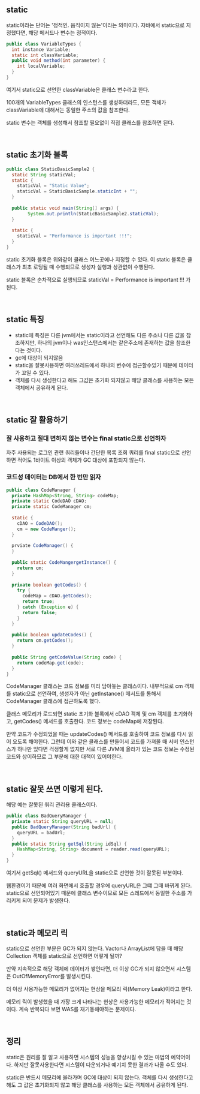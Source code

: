## static

static이라는 단어는 '정적인. 움직이지 않는'이라는 의미이다. 자바에서 static으로 지정했다면, 해당 메서드나 변수는 정적이다.

```java
public class VariableTypes {
  int instance Variable;
  static int classVariable;
  public void method(int parameter) {
    int localVariable;
  }
}
```
여기서 static으로 선언한 classVariable은 클래스 변수라고 한다.

100개의 VariableTypes 클래스의 인스턴스를 생성하더라도, 모든 객체가 classVariable에 대해서는 동일한 주소의 값을 참조한다.

static 변수는 객체를 생성해서 참조할 필요없이 직접 클래스를 참조하면 된다.

<br>

## static 초기화 블록

```java
public class StaticBasicSample2 {
  static String staticVal;
  static {
    staticVal = "Static Value";
    staticVal = StaticBasicSample.staticInt + "";
  }
  
  public static void main(String[] args) {
        System.out.println(StaticBasicSample2.staticVal);
  }
  
  static {
    staticVal = "Performance is important !!!";
  }
}
```

static 초기화 블록은 위와같이 클래스 어느곳에나 지정할 수 있다. 이 static 블록은 클래스가 최초 로딩될 때 수행되므로 생성자 실행과 상관없이 수행된다.

static 블록은 순차적으로 실행되므로 staticVal = Performance is important !!! 가 된다.


<br>

## static 특징


- static에 특징은 다른 jvm에서는 static이라고 선언해도 다른 주소나 다른 값을 참조하지만, 하나의 jvm이나 was인스턴스에서는 같은주소에 존재하는 값을 참조한다는 것이다.
- gc에 대상이 되지않음
- static을 잘못사용하면 여러쓰레드에서 하나의 변수에 접근할수있기 때문에 데이터가 꼬일 수 있다.
- 객체를 다시 생성한다고 해도 그값은 초기화 되지않고 해당 클래스를 사용하는 모든 객체에서 공유하게 된다.

<br>

## static 잘 활용하기

### 잘 사용하고 절대 변하지 않는 변수는 final static으로 선언하자

자주 사용되는 로그인 관련 쿼리들이나 간단한 목록 조회 쿼리를 final static으로 선언하면 적어도 1바이트 이상의 객체가 GC 대상에 포함되지 않는다.

### 코드성 데이터는 DB에서 한 번만 읽자

```java
public class CodeManager {
  private HashMap<String, String> codeMap;
  private static CodeDAO cDAO;
  private static CodeManager cm;
  
  static {
    cDAO = CodeDAO();
    cm = new CodeManger();
  }
  
  prviate CodeManager() {
  }
  
  public static CodeMangergetInstance() {
    return cm;
  }
  
  private boolean getCodes() {
    try {
      codeMap = cDAO.getCodes();
      return true;
    } catch (Exception e) {
      return false;
    }
  }
  
  public boolean updateCodes() {
    return cm.getCodes();
  }
  
  public String getCodeValue(String code) {
    return codeMap.get(code);
  }
}
```

CodeManager 클래스는 코드 정보를 미리 담아놓는 클래스이다. 내부적으로 cm 객체를 static으로 선언하여, 생성자가 아닌 getInstance() 메서드를 통해서 CodeManager 클래스에 접근하도록 했다.

클래스 메모리가 로드되면 static 초기화 블록에서 cDAO 객체 및 cm 객체를 초기화하고, getCodes() 메서드를 호출한다.  코드 정보는 codeMap에 저장된다.

만약 코드가 수정되었을 때는 updateCodes() 메서드를 호출하여 코드 정보를 다시 읽어 오도록 해야한다. 그런데 이와 같은 클래스를 만들어서 코드를 가져올 때 서버 인스턴스가 하나만 있다면 걱정할게 없지만 
서로 다른 JVM에 올라가 있는 코드 정보는 수정된 코드와 상이하므로 그 부분에 대한 대책이 있어야한다.

<br>

## static 잘못 쓰면 이렇게 된다.

해당 예는 잘못된 쿼리 관리용 클래스이다.

```java
public class BadQueryManager {
  private static String queryURL = null;
  public BadQueryManager(String badUrl) {
    queryURL = badUrl;
  }
  public static String getSql(String idSql) {
    HashMap<String, String> document = reader.read(queryURL);
  }
}
```

여기서 getSql() 메서드와 queryURL을 static으로 선언한 것이 잘못된 부분이다.

웹환경이기 때문에 여러 화면에서 호출할 경우에 queryURL은 그떄 그때 바뀌게 된다. static으로 선언되어있기 때문에 클래스 변수이므로 모든 스레드에서 동일한 주소를 가리키게 되어 문제가 발생한다.

<br>

## static과 메모리 릭

static으로 선언한 부분은 GC가 되지 않는다. Vactor나 ArrayList에 담을 때 해당 Collection 객체를 static으로 선언하면 어떻게 될까?

만약 지속적으로 해당 객체에 데이터가 쌓인다면, 더 이상 GC가 되지 않으면서 시스템은 OutOfMemoryError를 발생시킨다.

더 이상 사용가능한 메모리가 없어지는 현상을 메모리 릭(Memory Leak)이라고 한다.

메모리 릭이 발생했을 때 가장 크게 나타나는 현상은 사용가능한 메모리가 적어지는 것이다. 계속 반복되다 보면 WAS를 재기동해야하는 문제이다.

<br>

## 정리

static은 원리를 잘 알고 사용하면 시스템의 성능을 향상시킬 수 있는 마법의 예약어이다. 하지만 잘못사용한다면 시스템이 다운되거나 예기치 못한 결과가 나올 수도 있다.

static은 반드시 메모리에 올라가며 GC에 대상이 되지 않는다. 객체를 다시 생성한다고 해도 그 값은 초기화되지 않고 해당 클래스를 사용하는 모든 객체에서 공유하게 된다.
